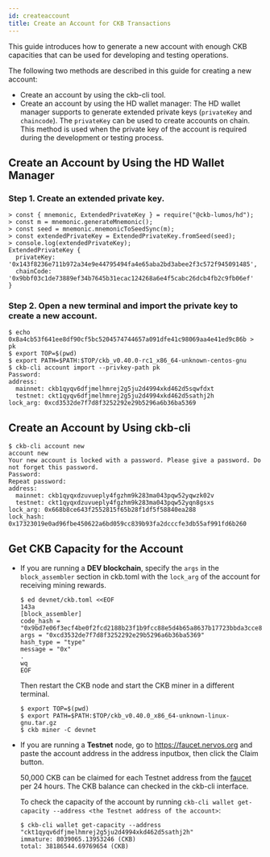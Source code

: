 ```yaml
---
id: createaccount
title: Create an Account for CKB Transactions
---
```

This guide introduces how to generate a new account with enough CKB capacities that can be used for developing and testing operations.

The following two methods are described in this guide for creating a new account:

- Create an account by using the ckb-cli tool. 
- Create an account by using the HD wallet manager: The HD wallet manager supports to generate extended private keys (`privateKey` and `chaincode`). The `privateKey` can be used to create accounts on chain. This method is used when the private key of the account is required during the development or testing process. 

## Create an Account by Using the HD Wallet Manager

### Step 1. Create an extended private key.

```
> const { mnemonic, ExtendedPrivateKey } = require("@ckb-lumos/hd");
> const m = mnemonic.generateMnemonic();
> const seed = mnemonic.mnemonicToSeedSync(m);
> const extendedPrivateKey = ExtendedPrivateKey.fromSeed(seed);
> console.log(extendedPrivateKey);
ExtendedPrivateKey {
  privateKey: '0x143f8236e711b972a34e9e44795494fa4e65aba2bd3abee2f3c572f945091485',
  chainCode: '0x9bbf03c1de73889ef34b7645b31ecac124268a6e4f5cabc26dcb4fb2c9fb06ef'
}
```

### Step 2. Open a new terminal and import the private key to create a new account.

```
$ echo 0x8a4cb53f641ee8df90cf5bc5204574744657a091dfe41c98069aa4e41ed9c86b > pk
$ export TOP=$(pwd)
$ export PATH=$PATH:$TOP/ckb_v0.40.0-rc1_x86_64-unknown-centos-gnu
$ ckb-cli account import --privkey-path pk
Password:
address:
  mainnet: ckb1qyqv6dfjmelhmrej2g5ju2d4994xkd462d5sqwfdxt
  testnet: ckt1qyqv6dfjmelhmrej2g5ju2d4994xkd462d5sathj2h
lock_arg: 0xcd3532de7f7d8f3252292e29b5296a6b36ba5369
```

## Create an Account by Using ckb-cli

```
$ ckb-cli account new
account new
Your new account is locked with a password. Please give a password. Do not forget this password.
Password: 
Repeat password: 
address:
  mainnet: ckb1qyqxdzuvueply4fgzhm9k283ma043pqw52yqwzk02v
  testnet: ckt1qyqxdzuvueply4fgzhm9k283ma043pqw52yqn8gsxs
lock_arg: 0x668b8ce643f2552815f65b28f1df5f58840ea288
lock_hash: 0x17323019e0ad96fbe450622a6bd059cc839b93fa2dcccfe3db55af991fd6b260
```

## Get CKB Capacity for the Account

- If you are running a **DEV blockchain**, specify the `args` in the `block_assembler` section in ckb.toml with the `lock_arg` of the account for receiving mining rewards. 

  ```
  $ ed devnet/ckb.toml <<EOF
  143a
  [block_assembler]
  code_hash = "0x9bd7e06f3ecf4be0f2fcd2188b23f1b9fcc88e5d4b65a8637b17723bbda3cce8"
  args = "0xcd3532de7f7d8f3252292e29b5296a6b36ba5369"
  hash_type = "type"
  message = "0x"
  .
  wq
  EOF
  ```

  Then restart the CKB node and start the CKB miner in a different terminal.

  ```
  $ export TOP=$(pwd)
  $ export PATH=$PATH:$TOP/ckb_v0.40.0_x86_64-unknown-linux-gnu.tar.gz
  $ ckb miner -C devnet
  ```

- If you are running a **Testnet** node, go to https://faucet.nervos.org and paste the account address in the address inputbox, then click the Claim button.

  50,000 CKB can be claimed for each Testnet address from the [faucet](https://faucet.nervos.org/) per 24 hours. The CKB balance can checked in the ckb-cli interface.

  To check the capacity of the account by running `ckb-cli wallet get-capacity --address <the Testnet address of the account>`:

  ```
  $ ckb-cli wallet get-capacity --address "ckt1qyqv6dfjmelhmrej2g5ju2d4994xkd462d5sathj2h"
  immature: 8039065.13953246 (CKB)
  total: 38186544.69769654 (CKB)
  ```

